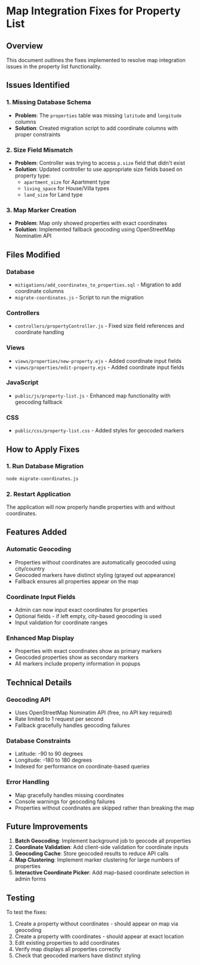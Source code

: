 # Map Integration Fixes for Property List

## Overview
This document outlines the fixes implemented to resolve map integration issues in the property list functionality.

## Issues Identified

### 1. Missing Database Schema
- **Problem**: The `properties` table was missing `latitude` and `longitude` columns
- **Solution**: Created migration script to add coordinate columns with proper constraints

### 2. Size Field Mismatch
- **Problem**: Controller was trying to access `p.size` field that didn't exist
- **Solution**: Updated controller to use appropriate size fields based on property type:
  - `apartment_size` for Apartment type
  - `living_space` for House/Villa types  
  - `land_size` for Land type

### 3. Map Marker Creation
- **Problem**: Map only showed properties with exact coordinates
- **Solution**: Implemented fallback geocoding using OpenStreetMap Nominatim API

## Files Modified

### Database
- `mitigations/add_coordinates_to_properties.sql` - Migration to add coordinate columns
- `migrate-coordinates.js` - Script to run the migration

### Controllers
- `controllers/propertyController.js` - Fixed size field references and coordinate handling

### Views
- `views/properties/new-property.ejs` - Added coordinate input fields
- `views/properties/edit-property.ejs` - Added coordinate input fields

### JavaScript
- `public/js/property-list.js` - Enhanced map functionality with geocoding fallback

### CSS
- `public/css/property-list.css` - Added styles for geocoded markers

## How to Apply Fixes

### 1. Run Database Migration
```bash
node migrate-coordinates.js
```

### 2. Restart Application
The application will now properly handle properties with and without coordinates.

## Features Added

### Automatic Geocoding
- Properties without coordinates are automatically geocoded using city/country
- Geocoded markers have distinct styling (grayed out appearance)
- Fallback ensures all properties appear on the map

### Coordinate Input Fields
- Admin can now input exact coordinates for properties
- Optional fields - if left empty, city-based geocoding is used
- Input validation for coordinate ranges

### Enhanced Map Display
- Properties with exact coordinates show as primary markers
- Geocoded properties show as secondary markers
- All markers include property information in popups

## Technical Details

### Geocoding API
- Uses OpenStreetMap Nominatim API (free, no API key required)
- Rate limited to 1 request per second
- Fallback gracefully handles geocoding failures

### Database Constraints
- Latitude: -90 to 90 degrees
- Longitude: -180 to 180 degrees
- Indexed for performance on coordinate-based queries

### Error Handling
- Map gracefully handles missing coordinates
- Console warnings for geocoding failures
- Properties without coordinates are skipped rather than breaking the map

## Future Improvements

1. **Batch Geocoding**: Implement background job to geocode all properties
2. **Coordinate Validation**: Add client-side validation for coordinate inputs
3. **Geocoding Cache**: Store geocoded results to reduce API calls
4. **Map Clustering**: Implement marker clustering for large numbers of properties
5. **Interactive Coordinate Picker**: Add map-based coordinate selection in admin forms

## Testing

To test the fixes:

1. Create a property without coordinates - should appear on map via geocoding
2. Create a property with coordinates - should appear at exact location
3. Edit existing properties to add coordinates
4. Verify map displays all properties correctly
5. Check that geocoded markers have distinct styling
